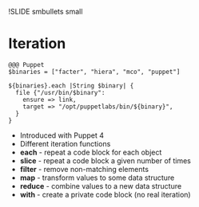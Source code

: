 !SLIDE smbullets small
# Iteration

    @@@ Puppet
    $binaries = ["facter", "hiera", "mco", "puppet"]

    ${binaries}.each |String $binary| {
      file {"/usr/bin/$binary":
        ensure => link,
        target => "/opt/puppetlabs/bin/${binary}",
      }
    }

* Introduced with Puppet 4
* Different iteration functions 
 * **each** - repeat a code block for each object
 * **slice** - repeat a code block a given number of times
 * **filter** - remove non-matching elements
 * **map** - transform values to some data structure
 * **reduce** - combine values to a new data structure
 * **with** - create a private code block (no real iteration)
